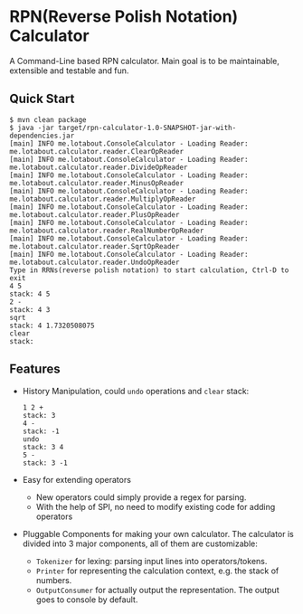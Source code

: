 # RPN(Reverse Polish Notation) Calculator

A Command-Line based RPN calculator. Main goal is to be maintainable,
extensible and testable and fun.

## Quick Start

```console
$ mvn clean package
$ java -jar target/rpn-calculator-1.0-SNAPSHOT-jar-with-dependencies.jar
[main] INFO me.lotabout.ConsoleCalculator - Loading Reader: me.lotabout.calculator.reader.ClearOpReader
[main] INFO me.lotabout.ConsoleCalculator - Loading Reader: me.lotabout.calculator.reader.DivideOpReader
[main] INFO me.lotabout.ConsoleCalculator - Loading Reader: me.lotabout.calculator.reader.MinusOpReader
[main] INFO me.lotabout.ConsoleCalculator - Loading Reader: me.lotabout.calculator.reader.MultiplyOpReader
[main] INFO me.lotabout.ConsoleCalculator - Loading Reader: me.lotabout.calculator.reader.PlusOpReader
[main] INFO me.lotabout.ConsoleCalculator - Loading Reader: me.lotabout.calculator.reader.RealNumberOpReader
[main] INFO me.lotabout.ConsoleCalculator - Loading Reader: me.lotabout.calculator.reader.SqrtOpReader
[main] INFO me.lotabout.ConsoleCalculator - Loading Reader: me.lotabout.calculator.reader.UndoOpReader
Type in RRNs(reverse polish notation) to start calculation, Ctrl-D to exit
4 5
stack: 4 5
2 -
stack: 4 3
sqrt
stack: 4 1.7320508075
clear
stack:
```

## Features

* History Manipulation, could `undo` operations and `clear` stack:

    ```console
    1 2 +
    stack: 3
    4 -
    stack: -1
    undo
    stack: 3 4
    5 -
    stack: 3 -1
    ```

* Easy for extending operators
    * New operators could simply provide a regex for parsing.
    * With the help of SPI, no need to modify existing code for adding operators

* Pluggable Components for making your own calculator. The calculator is
  divided into 3 major components, all of them are customizable:
    * `Tokenizer` for lexing: parsing input lines into operators/tokens.
    * `Printer` for representing the calculation context, e.g. the stack of numbers.
    * `OutputConsumer` for actually output the representation. The output goes to console by default.
